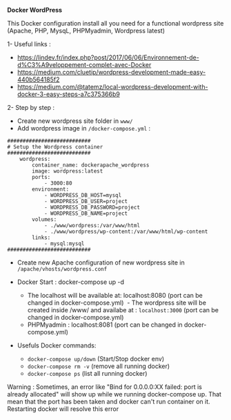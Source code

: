 **Docker WordPress**

This Docker configuration install all you need for a functional wordpress site (Apache, PHP, MysqL, PHPMyadmin, Wordpress latest)

1- Useful links :
 - https://lindev.fr/index.php?post/2017/06/06/Environnement-de-d%C3%A9veloppement-complet-avec-Docker
 - https://medium.com/cluetip/wordpress-development-made-easy-440b564185f2
 - https://medium.com/@tatemz/local-wordpress-development-with-docker-3-easy-steps-a7c375366b9

2- Step by step :
- Create new wordpress site folder in ```www/```
- Add wordpress image in ```/docker-compose.yml``` :
```
###########################
# Setup the Wordpress container
###########################
    wordpress:
        container_name: dockerapache_wordpress
        image: wordpress:latest
        ports:
            - 3000:80
        environment:
            - WORDPRESS_DB_HOST=mysql
            - WORDPRESS_DB_USER=project
            - WORDPRESS_DB_PASSWORD=project
            - WORDPRESS_DB_NAME=project
        volumes:
            - ./www/wordpress:/var/www/html
            - ./www/wordpress/wp-content:/var/www/html/wp-content
        links:
            - mysql:mysql
###########################
```

- Create new Apache configuration of new wordpress site in ```/apache/vhosts/wordpress.conf```
- Docker Start : docker-compose up -d

  - The localhost will be available at: localhost:8080 (port can be changed in docker-compose.yml)
  - The wordpress site will be created inside /www/ and availabe at : ```localhost:3000``` (port can be changed in docker-compose.yml)
  - PHPMyadmin : localhost:8081 (port can be changed in docker-compose.yml)

- Usefuls Docker commands:

  - ```docker-compose up/down``` (Start/Stop docker env)
  - ```docker-compose rm -v``` (remove all running docker)
  - ```docker-compose ps``` (list all running docker)

Warning : Sometimes, an error like "Bind for 0.0.0.0:XX failed: port is already allocated" will show up while we running docker-compose up. That mean that the port has been taken and docker can't run container on it. Restarting docker will resolve this error
